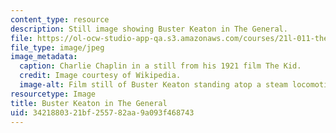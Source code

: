 ```yaml
---
content_type: resource
description: Still image showing Buster Keaton in The General.
file: https://ol-ocw-studio-app-qa.s3.amazonaws.com/courses/21l-011-the-film-experience-fall-2013/3421880321bf255782aa9a093f468743_buster2.jpg
file_type: image/jpeg
image_metadata:
  caption: Charlie Chaplin in a still from his 1921 film The Kid.
  credit: Image courtesy of Wikipedia.
  image-alt: Film still of Buster Keaton standing atop a steam locomotive.
resourcetype: Image
title: Buster Keaton in The General
uid: 34218803-21bf-2557-82aa-9a093f468743
---
```

